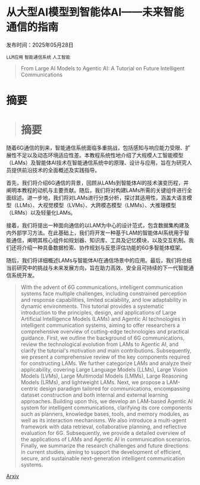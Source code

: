 # 从大型AI模型到智能体AI——未来智能通信的指南

发布时间：2025年05月28日

`LLM应用` `智能通信系统` `人工智能`

> From Large AI Models to Agentic AI: A Tutorial on Future Intelligent Communications

# 摘要

> # 摘要
随着6G通信的到来，智能通信系统面临多重挑战，包括感知与响应能力受限、扩展性不足以及动态环境适应性差。本教程系统性地介绍了大规模人工智能模型（LAMs）及智能体AI技术在智能通信系统中的原理、设计与应用，旨在为研究人员提供前沿技术的全面概述及实践指导。

首先，我们将介绍6G通信的背景，回顾从LAMs到智能体AI的技术演变历程，并阐明本教程的动机与主要贡献。随后，我们将对构建LAMs所需的关键组件进行全面综述。进一步地，我们将对LAMs进行分类分析，探讨其适用性，涵盖大语言模型（LLMs）、大视觉模型（LVMs）、大跨模态模型（LMMs）、大推理模型（LRMs）以及轻量化LAMs。

接着，我们将提出一种面向通信的以LAM为中心的设计范式，包含数据集构建及内外部学习方法。在此基础上，我们将开发一种基于LAM的智能体AI系统用于智能通信，阐明其核心组件如规划器、知识库、工具及记忆模块，以及交互机制。我们还将介绍一种具备数据检索、协作规划与反思评估功能的6G多智能体框架。

随后，我们将详细概述LAMs与智能体AI在通信场景中的应用。最后，我们将总结当前研究中的挑战与未来发展方向，旨在助力高效、安全且可持续的下一代智能通信系统开发。

> With the advent of 6G communications, intelligent communication systems face multiple challenges, including constrained perception and response capabilities, limited scalability, and low adaptability in dynamic environments. This tutorial provides a systematic introduction to the principles, design, and applications of Large Artificial Intelligence Models (LAMs) and Agentic AI technologies in intelligent communication systems, aiming to offer researchers a comprehensive overview of cutting-edge technologies and practical guidance. First, we outline the background of 6G communications, review the technological evolution from LAMs to Agentic AI, and clarify the tutorial's motivation and main contributions. Subsequently, we present a comprehensive review of the key components required for constructing LAMs. We further categorize LAMs and analyze their applicability, covering Large Language Models (LLMs), Large Vision Models (LVMs), Large Multimodal Models (LMMs), Large Reasoning Models (LRMs), and lightweight LAMs. Next, we propose a LAM-centric design paradigm tailored for communications, encompassing dataset construction and both internal and external learning approaches. Building upon this, we develop an LAM-based Agentic AI system for intelligent communications, clarifying its core components such as planners, knowledge bases, tools, and memory modules, as well as its interaction mechanisms. We also introduce a multi-agent framework with data retrieval, collaborative planning, and reflective evaluation for 6G. Subsequently, we provide a detailed overview of the applications of LAMs and Agentic AI in communication scenarios. Finally, we summarize the research challenges and future directions in current studies, aiming to support the development of efficient, secure, and sustainable next-generation intelligent communication systems.

[Arxiv](https://arxiv.org/abs/2505.22311)